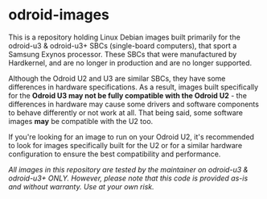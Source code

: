 # odroid-images

This is a repository holding Linux Debian images built primarily for the odroid-u3 & odroid-u3+ SBCs (single-board computers), that sport a Samsung Exynos processor. These SBCs that were manufactured by Hardkernel, and are no longer in production and are no longer supported.

Although the Odroid U2 and U3 are similar SBCs, they have some differences in hardware specifications. As a result, images built specifically for the **Odroid U3 may not be fully compatible with the Odroid U2** - the differences in hardware may cause some drivers and software components to behave differently or not work at all. That being said, some software images **may** be compatible with the U2 too.


If you're looking for an image to run on your Odroid U2, it's recommended to look for images specifically built for the U2 or for a similar hardware configuration to ensure the best compatibility and performance.


_All images in this repository are tested by the maintainer on odroid-u3 & odroid-u3+ ONLY. However, please note that this code is provided as-is and without warranty. Use at your own risk._ 



